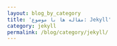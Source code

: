 ```yaml
---
layout: blog_by_category
title: 'مقاله ها با موضوع: Jekyll'
category: jekyll
permalink: /blog/category/jekyll/
---
```

